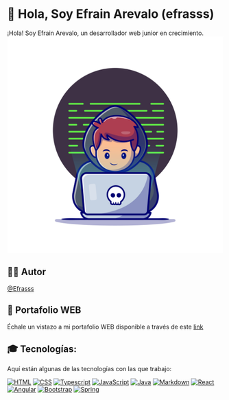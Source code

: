 # 🖖 Hola, Soy Efrain Arevalo (efrasss)

¡Hola! Soy Efrain Arevalo, un desarrollador web junior en crecimiento.
![Efrain Arévalo](21004063.jpg)

## 👨‍🎓 Autor

[@Efrasss](https://github.com/efrasss?tab=repositories)

## 💼 Portafolio WEB

Échale un vistazo a mi portafolio WEB disponible a través de este [link](https://portafoliowebefrain.netlify.app/)

## 🎓 Tecnologías:

Aquí están algunas de las tecnologías con las que trabajo:

[![HTML](https://img.shields.io/badge/HTML5-E34F26?style=for-the-badge&logo=html5&logoColor=white)]()
[![CSS](https://img.shields.io/badge/CSS3-1572B6?style=for-the-badge&logo=css3&logoColor=white)]()
[![Typescript](https://img.shields.io/badge/TypeScript-007ACC?style=for-the-badge&logo=typescript&logoColor=white)]()
[![JavaScript](https://img.shields.io/badge/JavaScript-F7DF1E?style=for-the-badge&logo=javascript&logoColor=white&labelColor=101010)]()
[![Java](https://img.shields.io/badge/Java-007396?style=for-the-badge&logo=java&logoColor=white&labelColor=101010)]()
[![Markdown](https://img.shields.io/badge/Markdown-000000?style=for-the-badge&logo=markdown&logoColor=white)]()
[![React](https://img.shields.io/badge/React-20232A?style=for-the-badge&logo=react&logoColor=61DAFB)]()
[![Angular](https://img.shields.io/badge/Angular-DD0031?style=for-the-badge&logo=angular&logoColor=white)]()
[![Bootstrap](https://img.shields.io/badge/Bootstrap-563D7C?style=for-the-badge&logo=bootstrap&logoColor=white)]()
[![Spring](https://img.shields.io/badge/Spring-6DB33F?style=for-the-badge&logo=spring&logoColor=white)]()

